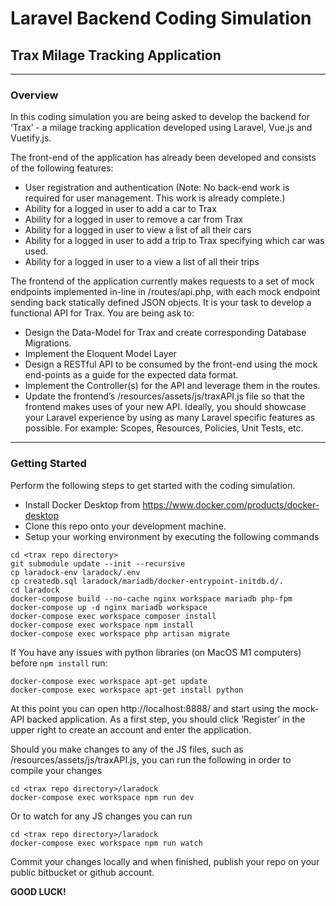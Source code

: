 # Laravel Backend Coding Simulation

## Trax Milage Tracking Application

---

### Overview

In this coding simulation you are being asked to develop the backend for ‘Trax’ - a milage tracking application
developed using Laravel, Vue.js and Vuetify.js.

The front-end of the application has already been developed and consists of the following features:

- User registration and authentication (Note: No back-end work is required for user management. This work is already
  complete.)
- Ability for a logged in user to add a car to Trax
- Ability for a logged in user to remove a car from Trax
- Ability for a logged in user to view a list of all their cars
- Ability for a logged in user to add a trip to Trax specifying which car was used.
- Ability for a logged in user to a view a list of all their trips

The frontend of the application currently makes requests to a set of mock endpoints implemented in-line in
/routes/api.php, with each mock endpoint sending back statically defined JSON objects. It is your task to develop a
functional API for Trax. You are being ask to:

- Design the Data-Model for Trax and create corresponding Database Migrations.
- Implement the Eloquent Model Layer
- Design a RESTful API to be consumed by the front-end using the mock end-points as a guide for the expected data
  format.
- Implement the Controller(s) for the API and leverage them in the routes.
- Update the frontend’s /resources/assets/js/traxAPI.js file so that the frontend makes uses of your new API. Ideally,
  you should showcase your Laravel experience by using as many Laravel specific features as possible. For example:
  Scopes, Resources, Policies, Unit Tests, etc.

---
### Getting Started

Perform the following steps to get started with the coding simulation.

- Install Docker Desktop from https://www.docker.com/products/docker-desktop
- Clone this repo onto your development machine.
- Setup your working environment by executing the following commands

```
cd <trax repo directory>
git submodule update --init --recursive
cp laradock-env laradock/.env
cp createdb.sql laradock/mariadb/docker-entrypoint-initdb.d/. 
cd laradock
docker-compose build --no-cache nginx workspace mariadb php-fpm
docker-compose up -d nginx mariadb workspace
docker-compose exec workspace composer install
docker-compose exec workspace npm install
docker-compose exec workspace php artisan migrate
``` 

If You have any issues with python libraries (on MacOS M1 computers) before `npm install` run:
```
docker-compose exec workspace apt-get update
docker-compose exec workspace apt-get install python
```

At this point you can open http://localhost:8888/ and start using the mock-API backed application. As a first step, you
should click ‘Register’ in the upper right to create an account and enter the application. 

Should you make changes to
any of the JS files, such as /resources/assets/js/traxAPI.js, you can run the following in order to compile your changes
```
cd <trax repo directory>/laradock
docker-compose exec workspace npm run dev 
```
Or to watch for any JS changes you can run
```
cd <trax repo directory>/laradock
docker-compose exec workspace npm run watch 
```

Commit your changes locally and when finished, publish your repo on your public bitbucket or github account.

**GOOD LUCK!**
